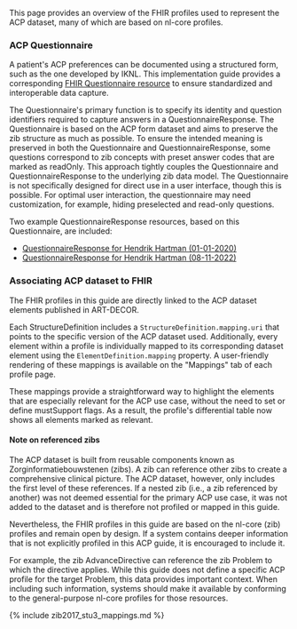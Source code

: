 This page provides an overview of the FHIR profiles used to represent the ACP dataset, many of which are based on nl-core profiles.

### ACP Questionnaire

A patient's ACP preferences can be documented using a structured form, such as the one developed by IKNL. This implementation guide provides a corresponding <a href="Questionnaire-ACP-zib2017.html">FHIR Questionnaire resource</a> to ensure standardized and interoperable data capture.

The Questionnaire's primary function is to specify its identity and question identifiers required to capture answers in a QuestionnaireResponse. The Questionnaire is based on the ACP form dataset and aims to preserve the zib structure as much as possible. To ensure the intended meaning is preserved in both the Questionnaire and QuestionnaireResponse, some questions correspond to zib concepts with preset answer codes that are marked as readOnly. This approach tightly couples the Questionnaire and QuestionnaireResponse to the underlying zib data model. The Questionnaire is not specifically designed for direct use in a user interface, though this is possible. For optimal user interaction, the questionnaire may need customization, for example, hiding preselected and read-only questions.

Two example QuestionnaireResponse resources, based on this Questionnaire, are included:

* <a href="QuestionnaireResponse-HendrikHartman-20201001.html">QuestionnaireResponse for Hendrik Hartman (01-01-2020)</a>
* <a href="QuestionnaireResponse-HendrikHartman-20221108.html">QuestionnaireResponse for Hendrik Hartman (08-11-2022)</a>


### Associating ACP dataset to FHIR 

The FHIR profiles in this guide are directly linked to the ACP dataset elements published in ART-DECOR.

Each StructureDefinition includes a `StructureDefinition.mapping.uri` that points to the specific version of the ACP dataset used. Additionally, every element within a profile is individually mapped to its corresponding dataset element using the `ElementDefinition.mapping` property. A user-friendly rendering of these mappings is available on the "Mappings" tab of each profile page.

These mappings provide a straightforward way to highlight the elements that are especially relevant for the ACP use case, without the need to set or define mustSupport flags. As a result, the profile's differential table now shows all elements marked as relevant.

#### Note on referenced zibs

The ACP dataset is built from reusable components known as Zorginformatiebouwstenen (zibs). A zib can reference other zibs to create a comprehensive clinical picture. The ACP dataset, however, only includes the first level of these references. If a nested zib (i.e., a zib referenced by another) was not deemed essential for the primary ACP use case, it was not added to the dataset and is therefore not profiled or mapped in this guide.

Nevertheless, the FHIR profiles in this guide are based on the nl-core (zib) profiles and remain open by design. If a system contains deeper information that is not explicitly profiled in this ACP guide, it is encouraged to include it.

For example, the zib AdvanceDirective can reference the zib Problem to which the directive applies. While this guide does not define a specific ACP profile for the target Problem, this data provides important context. When including such information, systems should make it available by conforming to the general-purpose nl-core profiles for those resources.

{% include zib2017_stu3_mappings.md %}